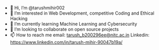 - 👋 Hi, I’m @tarushmihir002
- 👀 I’m interested in Web Development, competitive Coding and Ethical Hacking
- 🌱 I’m currently learning Machine Learning and Cybersecurity
- 💞️ I’m looking to collaborate on open source projects
- 📫 How to reach me 
email: tarush_b200296ee@nitc.ac.in
Linkedin: https://www.linkedin.com/in/tarush-mihir-90047b19a/

<!---
tarushmihir002/tarushmihir002 is a ✨ special ✨ repository because its `README.md` (this file) appears on your GitHub profile.
You can click the Preview link to take a look at your changes.
--->
